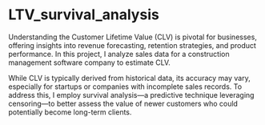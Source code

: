 # LTV_survival_analysis

Understanding the Customer Lifetime Value (CLV) is pivotal for businesses, offering insights into revenue forecasting, retention strategies, and product performance. In this project, I analyze sales data for a construction management software company to estimate CLV.

While CLV is typically derived from historical data, its accuracy may vary, especially for startups or companies with incomplete sales records. To address this, I employ survival analysis—a predictive technique leveraging censoring—to better assess the value of newer customers who could potentially become long-term clients. 
